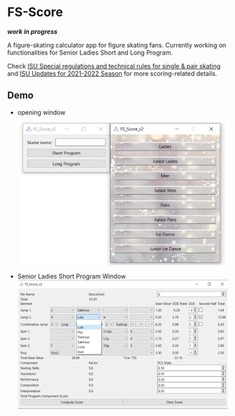 # FS-Score

***work in progress***

A figure-skating calculator app for figure skating fans. Currently working on functionalities for Senior Ladies Short and Long Program.

Check [ISU Special regulations and technical rules for single & pair skating](https://www.isu.org/figure-skating/rules/fsk-regulations-rules/file) and [ISU Updates for 2021-2022 Season](https://noticeboard.skatecanada.ca/2021/05/17/isu-updates-for-the-2021-2022-season/) for more scoring-related details.

## Demo

- opening window

  ![Opening window](https://github.com/DiaconuAna/FS-Score/blob/main/Resources/demo1.png)
  
- Senior Ladies Short Program Window
  ![Ladies SP](https://github.com/DiaconuAna/FS-Score/blob/main/Resources/demo2.png)
